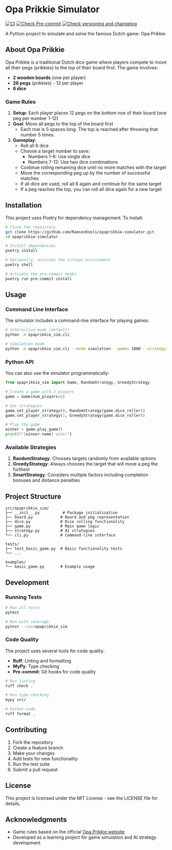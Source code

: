 # Opa Prikkie Simulator

[![CI](https://github.com/RamsesKools/opaprikkie-simulator/actions/workflows/ci.yml/badge.svg)](https://github.com/RamsesKools/opaprikkie-simulator/actions/workflows/ci.yml)
[![Check Pre-commit](https://github.com/RamsesKools/opaprikkie-simulator/actions/workflows/check-pre-commit.yml/badge.svg)](https://github.com/RamsesKools/opaprikkie-simulator/actions/workflows/check-pre-commit.yml)
[![Check versioning and changelog](https://github.com/RamsesKools/opaprikkie-simulator/actions/workflows/check-versioning.yml/badge.svg)](https://github.com/RamsesKools/opaprikkie-simulator/actions/workflows/check-versioning.yml)

A Python project to simulate and solve the famous Dutch game: Opa Prikkie.

## About Opa Prikkie

Opa Prikkie is a traditional Dutch dice game where players compete to move all their pegs (prikkies) to the top of their board first. The game involves:

- **2 wooden boards** (one per player)
- **26 pegs** (prikkies) - 12 per player
- **6 dice**

### Game Rules

1. **Setup**: Each player places 12 pegs on the bottom row of their board (one peg per number 1-12)
2. **Goal**: Move all pegs to the top of the board first
    - Each row is 5 spaces long. The top is reached after throwing that number 5 times.
3. **Gameplay**:
   - Roll all 6 dice
   - Choose a target number to save:
     - Numbers 1-6: Use single dice
     - Numbers 7-12: Use two dice combinations
   - Continue rolling remaining dice until no more matches with the target
   - Move the corresponding peg up by the number of successful matches
   - If all dice are used, roll all 6 again and continue for the same target
   - If a peg reaches the top, you can roll all dice again for a new target

## Installation

This project uses Poetry for dependency management. To install:

```bash
# Clone the repository
git clone https://github.com/RamsesKools/opaprikkie-simulator.git
cd opaprikkie-simulator

# Install dependencies
poetry install

# Optionally, activate the virtual environment
poetry shell

# Activate the pre-commit hooks
poetry run pre-commit install
```

## Usage

### Command Line Interface

The simulator includes a command-line interface for playing games:

```bash
# Interactive mode (default)
python -m opaprikkie_sim.cli

# Simulation mode
python -m opaprikkie_sim.cli --mode simulation --games 1000 --strategy1 greedy --strategy2 smart
```

### Python API

You can also use the simulator programmatically:

```python
from opaprikkie_sim import Game, RandomStrategy, GreedyStrategy

# Create a game with 2 players
game = Game(num_players=2)

# Set strategies
game.set_player_strategy(0, RandomStrategy(game.dice_roller))
game.set_player_strategy(1, GreedyStrategy(game.dice_roller))

# Play the game
winner = game.play_game()
print(f"{winner.name} wins!")
```

### Available Strategies

1. **RandomStrategy**: Chooses targets randomly from available options
2. **GreedyStrategy**: Always chooses the target that will move a peg the furthest
3. **SmartStrategy**: Considers multiple factors including completion bonuses and distance penalties

## Project Structure

```
src/opaprikkie_sim/
├── __init__.py          # Package initialization
├── board.py            # Board and peg representation
├── dice.py             # Dice rolling functionality
├── game.py             # Main game logic
├── strategy.py         # AI strategies
└── cli.py              # Command-line interface

tests/
├── test_basic_game.py  # Basic functionality tests
└── ...

examples/
└── basic_game.py       # Example usage
```

## Development

### Running Tests

```bash
# Run all tests
pytest

# Run with coverage
pytest --cov=opaprikkie_sim
```

### Code Quality

The project uses several tools for code quality:

- **Ruff**: Linting and formatting
- **MyPy**: Type checking
- **Pre-commit**: Git hooks for code quality

```bash
# Run linting
ruff check .

# Run type checking
mypy src/

# Format code
ruff format .
```

## Contributing

1. Fork the repository
2. Create a feature branch
3. Make your changes
4. Add tests for new functionality
5. Run the test suite
6. Submit a pull request

## License

This project is licensed under the MIT License - see the LICENSE file for details.

## Acknowledgments

- Game rules based on the official [Opa Prikkie website](https://opaprikkie.nl/spelregels/)
- Developed as a learning project for game simulation and AI strategy development
